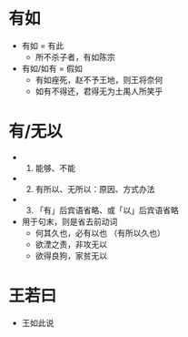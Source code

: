 # 有如
* 有如 = 有此
	* 所不杀子者，有如陈宗
* 有如/如有 = 假如
	* 有如痤死，赵不予王地，则王将奈何
	* 如有不得还，君得无为土禺人所笑乎
# 有/无以
* 1. 能够、不能
* 2. 有所以、无所以：原因、方式办法
* 3. 「有」后宾语省略、或「以」后宾语省略
* 用于句末，则是省去前动词
	* 何其久也，必有以也 （有所以久也）
	* 欲湮之责，非攻无以
	* 欲得良狗，家贫无以
# 王若曰
* 王如此说